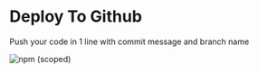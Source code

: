 # Deploy To Github
Push your code in 1 line with commit message and branch name

![npm (scoped)](https://img.shields.io/npm/v/@sayan-dev/ghd)
